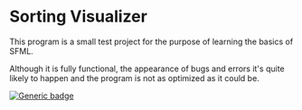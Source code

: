 # Sorting Visualizer

This program is a small test project for the purpose of learning the basics of SFML.

Although it is fully functional, the appearance of bugs and errors it's quite likely to happen and the program is not as optimized as it could be.  

[![Generic badge](https://img.shields.io/badge/<SUBJECT>-<STATUS>-<COLOR>.svg)](https://shields.io/)
